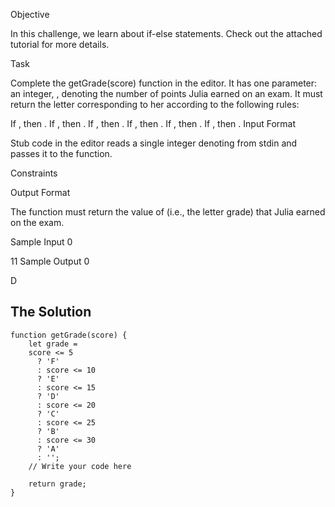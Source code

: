 Objective

In this challenge, we learn about if-else statements. Check out the attached tutorial for more details.

Task

Complete the getGrade(score) function in the editor. It has one parameter: an integer, , denoting the number of points Julia earned on an exam. It must return the letter corresponding to her  according to the following rules:

If , then .
If , then .
If , then .
If , then .
If , then .
If , then .
Input Format

Stub code in the editor reads a single integer denoting  from stdin and passes it to the function.

Constraints

Output Format

The function must return the value of  (i.e., the letter grade) that Julia earned on the exam.

Sample Input 0

11
Sample Output 0

D

## The Solution
```
function getGrade(score) {
    let grade =
    score <= 5
      ? 'F'
      : score <= 10
      ? 'E'
      : score <= 15
      ? 'D'
      : score <= 20
      ? 'C'
      : score <= 25
      ? 'B'
      : score <= 30
      ? 'A'
      : '';
    // Write your code here

    return grade;
}
```